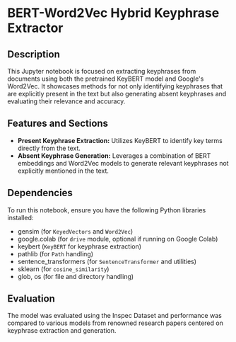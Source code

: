 # BERT-Word2Vec Hybrid Keyphrase Extractor

## Description
This Jupyter notebook is focused on extracting keyphrases from documents using both the pretrained KeyBERT model and Google's Word2Vec. It showcases methods for not only identifying keyphrases that are explicitly present in the text but also generating absent keyphrases and evaluating their relevance and accuracy.

## Features and Sections
- **Present Keyphrase Extraction:** Utilizes KeyBERT to identify key terms directly from the text.
- **Absent Keyphrase Generation:** Leverages a combination of BERT embeddings and Word2Vec models to generate relevant keyphrases not explicitly mentioned in the text.

## Dependencies
To run this notebook, ensure you have the following Python libraries installed:
- gensim (for `KeyedVectors` and `Word2Vec`)
- google.colab (for `drive` module, optional if running on Google Colab)
- keybert (`KeyBERT` for keyphrase extraction)
- pathlib (for `Path` handling)
- sentence_transformers (for `SentenceTransformer` and utilities)
- sklearn (for `cosine_similarity`)
- glob, os (for file and directory handling)

## Evaluation

The model was evaluated using the Inspec Dataset and performance was compared to various models from renowned research papers centered on keyphrase extraction and generation.

